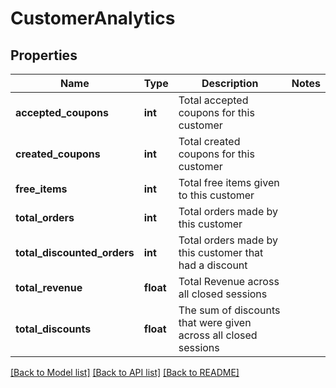 # CustomerAnalytics

## Properties
Name | Type | Description | Notes
------------ | ------------- | ------------- | -------------
**accepted_coupons** | **int** | Total accepted coupons for this customer | 
**created_coupons** | **int** | Total created coupons for this customer | 
**free_items** | **int** | Total free items given to this customer | 
**total_orders** | **int** | Total orders made by this customer | 
**total_discounted_orders** | **int** | Total orders made by this customer that had a discount | 
**total_revenue** | **float** | Total Revenue across all closed sessions | 
**total_discounts** | **float** | The sum of discounts that were given across all closed sessions | 

[[Back to Model list]](../README.md#documentation-for-models) [[Back to API list]](../README.md#documentation-for-api-endpoints) [[Back to README]](../README.md)


